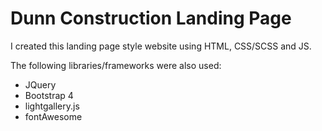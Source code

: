 # Dunn Construction Landing Page
I created this landing page style website using HTML, CSS/SCSS and JS.

The following libraries/frameworks were also used:
- JQuery
- Bootstrap 4
- lightgallery.js
- fontAwesome

